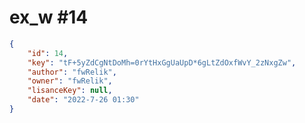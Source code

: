 
# ex_w #14
                
```JSON
{
    "id": 14,
    "key": "tF+5yZdCgNtDoMh=0rYtHxGgUaUpD*6gLtZdOxfWvY_2zNxgZw",
    "author": "fwRelik",
    "owner": "fwRelik",
    "lisanceKey": null,
    "date": "2022-7-26 01:30"
}
```
